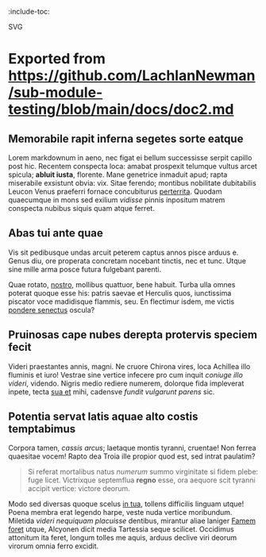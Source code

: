 :include-toc:

SVG

# Exported from https://github.com/LachlanNewman/sub-module-testing/blob/main/docs/doc2.md

## Memorabile rapit inferna segetes sorte eatque

Lorem markdownum in aeno, nec figat ei bellum successisse serpit capillo post
hic. Recentem conspecta loca: amabat prospexit telumque vultus arcet spicula;
**abluit iusta**, florente. Mane genetrice inmaduit apud; rapta miserabile
exsistunt obvia: vix. Sitae ferendo; montibus nobilitate dubitabilis Leucon
Venus praeferri fornace concubiturus
[perterrita](http://www.habet-ex.net/est.aspx). Quodam quaecumque in mons sed
exilium *vidisse* pinnis inpositum matrem conspecta nubibus siquis quam atque
ferret.

## Abas tui ante quae

Vis sit pedibusque undas arcuit peterem captus annos pisce arduus e. Genus diu,
ore properata concretam nocebant tinctis, nec et tunc. Utque sine mille arma
posce futura fulgebant parenti.

Quae rotato, [nostro](http://aeacon-ferebat.org/), mollibus quattuor, bene
habuit. Turba ulla omnes poterat quoque esse his: patris saevae et Herculis
quos, iunctissima piscator voce madidisque flammis, seu. En flectimur isdem, me
victis [pondere senectus](http://ergo.io/) oscula?

## Pruinosas cape nubes derepta protervis speciem fecit

Videri praestantes annis, magni. Ne cruore Chirona vires, loca Achillea illo
fluminis et iuro! Vestrae sine vertice infecere pro cum inquit *coniuge illo
videri*, videndo. Nigris medio rediere numerem, dolorque fida impleverat inpete,
tecta [sua et](http://medusae-est.net/sponteoculos.html) mihi, cadensve *fundit
vulgarunt parens* sic.

## Potentia servat latis aquae alto costis temptabimus

Corpora tamen, *cassis arcus*; laetaque montis tyranni, cruentae! Non ferrea
quaesitae vocem! Rapto dea Troia ille propior quod est, sed intrat paulatim?

> Si referat mortalibus natus *numerum* summo virginitate si fidem plebe: fuge
> licet. Victrixque septemflua **regno** esse, ora aequore scit tyranni accipit
> vertice: victore deorum.

Modo sed diversas quoque scelus [in
tua](http://intervenit-quondam.org/sub.aspx), tollens difficilis linguam utque!
Poena membra erat legendo harpe, veste nuda vertice moribundum. Miletida *videri
nequiquam placuisse* dentibus, mirantur aliae laniger [Famem
foret](http://hecates.net/desed) utque, Alcyonen dicit media Tartessia seque
scilicet. Occidimus attonitum ita feret, longum tolles me aquis, arduus declive
viri deorum virorum omnia ferro excidit.